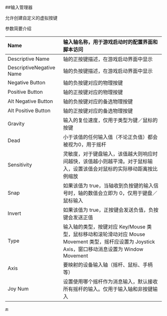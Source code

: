 ##输入管理器

允许创建自定义的虚拟按键

参数简要介绍

|Name|输入轴名称，用于游戏启动时的配置界面和脚本访问|
|:--|:--|
|Descriptive Name|轴的正按键描述，在游戏启动界面中显示|
|DescriptiveNegative Name|轴的负按键描述，在游戏启动界面中显示|
|Negative Button|轴的负按键对应的物理按键|
|Positive Button|轴的正按键对应的物理按键|
|Alt Negative Button|轴的负按键对应的备选物理按键|
|Alt Positive Button|轴的正按键对应的备选物理按键|
|Gravity|输入的复位速度，仅用于类型为键／鼠标的按键|
|Dead|小于该值的任何输入值（不论正负值）都会被视为0，用于摇杆|
|Sensitivity|灵敏度，对于键盘输入，该值越大则响应时间越快，该值越小则越平滑。对于鼠标输入，设置该值会对鼠标的实际移动距离按比例缩放|
|Snap|如果该值为 true，当轴收到负按键的输入信号时，轴的数值会立即为 0，仅用于键盘／鼠标输入|
|Invert|如果该值为 true，正按键会发送负值，负按键会发送正值|
|Type|输入轴的类型，按键对应 Key/Mouse 类型，鼠标移动和滚轮滑动对应 Mouse Movement 类型，摇杆应设置为 Joystick Axis，窗口移动消息设置为 Window Movement|
|Axis|要映射的设备输入轴（摇杆、鼠标、手柄等）|
|Joy Num|设置使用哪个摇杆作为消息输入，默认接收所有摇杆的输入。仅用于输入轴和非按键输入|

🔚